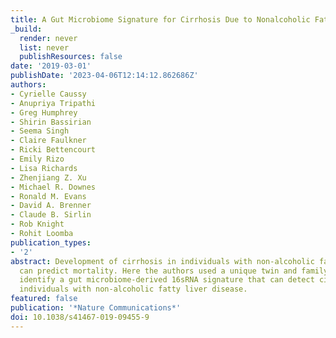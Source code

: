 ```yaml
---
title: A Gut Microbiome Signature for Cirrhosis Due to Nonalcoholic Fatty Liver Disease
_build:
  render: never
  list: never
  publishResources: false
date: '2019-03-01'
publishDate: '2023-04-06T12:14:12.862686Z'
authors:
- Cyrielle Caussy
- Anupriya Tripathi
- Greg Humphrey
- Shirin Bassirian
- Seema Singh
- Claire Faulkner
- Ricki Bettencourt
- Emily Rizo
- Lisa Richards
- Zhenjiang Z. Xu
- Michael R. Downes
- Ronald M. Evans
- David A. Brenner
- Claude B. Sirlin
- Rob Knight
- Rohit Loomba
publication_types:
- '2'
abstract: Development of cirrhosis in individuals with non-alcoholic fatty liver disease
  can predict mortality. Here the authors used a unique twin and family cohort to
  identify a gut microbiome-derived 16sRNA signature that can detect cirrhosis in
  individuals with non-alcoholic fatty liver disease.
featured: false
publication: '*Nature Communications*'
doi: 10.1038/s41467-019-09455-9
---
```


